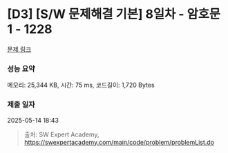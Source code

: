 # [D3] [S/W 문제해결 기본] 8일차 - 암호문1 - 1228 

[문제 링크](https://swexpertacademy.com/main/code/problem/problemDetail.do?contestProbId=AV14w-rKAHACFAYD) 

### 성능 요약

메모리: 25,344 KB, 시간: 75 ms, 코드길이: 1,720 Bytes

### 제출 일자

2025-05-14 18:43



> 출처: SW Expert Academy, https://swexpertacademy.com/main/code/problem/problemList.do